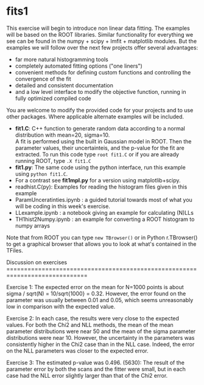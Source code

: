 # fits1

This exercise will begin to introduce non linear data fitting.  The examples will be based on the ROOT libraries.  Similar functionality for everything we see can be found in the numpy + scipy + lmfit + matplotlib modules. But the examples we will follow over the next few projects offer several advantages:
* far more natural histogramming tools
* completely automated fitting options ("one liners")
* convenient methods for defining custom functions and controlling the convergence of the fit
* detailed and consistent documentation
* and a low level interface to modify the objective function, running in fully optimized compiled code

You are welcome to modify the provided code for your projects and to use other packages.  Where applicable alternate examples will be included. 

* **fit1.C**: C++ function to generate random data according to a normal distribution with mean=20, sigma=10. <br> A fit is performed using the built in Gaussian model in ROOT.  Then the parameter values, their uncertainteis, and the p-value for the fit are extracted.  To run this code type ```root fit1.C``` or if you are already running ROOT, type ```.X fit1.C```  
* **fit1.py**: The same code using the python interface, run this example using ```python fit1.C```.
* For a contrast see **fit1mpl.py** for a version using matplotlib+scipy.  
* readhist.C(py):  Examples for reading the histogram files given in this example 
* ParamUnceratinties.ipynb : a guided tutorial towards most of what you will be coding in this week's exercise.
* LLexample.ipynb : a notebook giving an example for calculating (N)LLs
* TH1hist2Numpy.ipynb : an example for converting a ROOT histogram to numpy arrays

Note that from ROOT you can type ```new TBrowser()``` or in Python r.TBrowser() to get a graphical browser that allows you to look at what's contained in the TFiles.

Discussion on exercises =============================================================================

Exercise 1: The expected error on the mean for N=1000 points is about sigma / sqrt(N) = 10/sqrt{1000} = 0.32. However, the error found on the parameter was usually between 0.01 and 0.05, which seems unreasonably low in comparison with the expected value.

Exercise 2: In each case, the results were very close to the expected values. For both the Chi2 and NLL methods, the mean of the mean parameter distributions were near 50 and the mean of the sigma parameter distributions were near 10. However, the uncertainty in the parameters was consistently higher in the Chi2 case than in the NLL case. Indeed, the error on the NLL parameters was closer to the expected error.

Exercise 3: The estimated p-value was 0.496. (5630): The result of the parameter error by both the scans and the fitter were small, but in each case had the NLL error slightly larger than that of the Chi2 error.  
